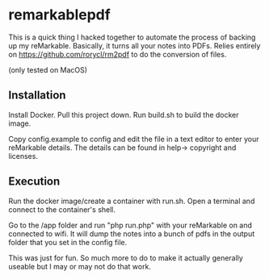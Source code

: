 # remarkablepdf

This is a quick thing I hacked together to automate the process of backing up my reMarkable. Basically, it turns all your notes into PDFs. Relies entirely on https://github.com/rorycl/rm2pdf to do the conversion of files.

(only tested on MacOS)

## Installation

Install Docker. Pull this project down. Run build.sh to build the docker image.

Copy config.example to config and edit the file in a text editor to enter your reMarkable details. The details can be found in help-> copyright and licenses.

## Execution

Run the docker image/create a container with run.sh. Open a terminal and connect to the container's shell. 

Go to the /app folder and run "php run.php" with your reMarkable on and connected to wifi. It will dump the notes into a bunch of pdfs in the output folder that you set in the config file.

This was just for fun. So much more to do to make it actually generally useable but I may or may not do that work.

